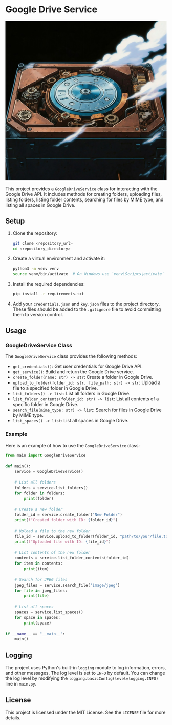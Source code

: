 # Google Drive Service

![Google Drive Service](image.png)

This project provides a `GoogleDriveService` class for interacting with the Google Drive API. It includes methods for creating folders, uploading files, listing folders, listing folder contents, searching for files by MIME type, and listing all spaces in Google Drive.

## Setup

1. Clone the repository:

   ```sh
   git clone <repository_url>
   cd <repository_directory>
   ```

2. Create a virtual environment and activate it:

   ```sh
   python3 -m venv venv
   source venv/bin/activate  # On Windows use `venv\Scripts\activate`
   ```

3. Install the required dependencies:

   ```sh
   pip install -r requirements.txt
   ```

4. Add your `credentials.json` and `key.json` files to the project directory. These files should be added to the `.gitignore` file to avoid committing them to version control.

## Usage

### GoogleDriveService Class

The `GoogleDriveService` class provides the following methods:

- `get_credentials()`: Get user credentials for Google Drive API.
- `get_service()`: Build and return the Google Drive service.
- `create_folder(name: str) -> str`: Create a folder in Google Drive.
- `upload_to_folder(folder_id: str, file_path: str) -> str`: Upload a file to a specified folder in Google Drive.
- `list_folders() -> list`: List all folders in Google Drive.
- `list_folder_contents(folder_id: str) -> list`: List all contents of a specific folder in Google Drive.
- `search_file(mime_type: str) -> list`: Search for files in Google Drive by MIME type.
- `list_spaces() -> list`: List all spaces in Google Drive.

### Example

Here is an example of how to use the `GoogleDriveService` class:

```python
from main import GoogleDriveService

def main():
    service = GoogleDriveService()

    # List all folders
    folders = service.list_folders()
    for folder in folders:
        print(folder)

    # Create a new folder
    folder_id = service.create_folder("New Folder")
    print(f"Created folder with ID: {folder_id}")

    # Upload a file to the new folder
    file_id = service.upload_to_folder(folder_id, "path/to/your/file.txt")
    print(f"Uploaded file with ID: {file_id}")

    # List contents of the new folder
    contents = service.list_folder_contents(folder_id)
    for item in contents:
        print(item)

    # Search for JPEG files
    jpeg_files = service.search_file("image/jpeg")
    for file in jpeg_files:
        print(file)

    # List all spaces
    spaces = service.list_spaces()
    for space in spaces:
        print(space)

if __name__ == "__main__":
    main()
```

## Logging

The project uses Python's built-in `logging` module to log information, errors, and other messages. The log level is set to `INFO` by default. You can change the log level by modifying the `logging.basicConfig(level=logging.INFO)` line in `main.py`.

## License

This project is licensed under the MIT License. See the `LICENSE` file for more details.
